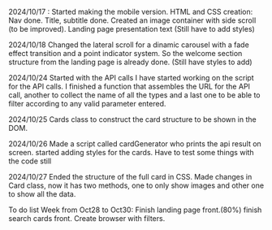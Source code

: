 2024/10/17 :
Started making the mobile version.
HTML and CSS creation:
Nav done.
Title, subtitle done.
Created an image container with side scroll (to be improved).
Landing page presentation text
(Still have to add styles)

2024/10/18
Changed the lateral scroll for a dinamic carousel with a fade effect transition and a point indicator system.
So the welcome section structure from the landing page is already done.
(Still have styles to add)

2024/10/24
Started with the API calls
I have started working on the script for the API calls.
I finished a function that assembles the URL for the API call, another to collect the name of all the types and a last one to be able to filter according to any valid parameter entered.

2024/10/25
Cards class to construct the card structure to be shown in the DOM.

2024/10/26
Made a script called cardGenerator who prints the api result on screen.
started adding styles for the cards.
Have to test some things with the code still

2024/10/27
Ended the structure of the full card in CSS.
Made changes in Card class, now it has two methods, one to only show images and other one to show all the data.

To do list Week from Oct28 to Oct30:
Finish landing page front.(80%)
finish search cards front.
Create browser with filters.
